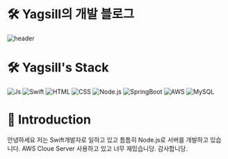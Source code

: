 # 🛠️ Yagsill의 개발 블로그
![header](https://capsule-render.vercel.app/api?type=Rounded&color=auto&height=300&section=header&text=Yagsill%&fontSize=70)

# 🛠️ Yagsill's Stack
![Js](https://img.shields.io/badge/JavaScript-F7DF1E?style=for-the-badge&logo=JavaScript&logoColor=white)
![Swift](https://img.shields.io/badge/Swift-F05138?style=for-the-badge&logo=Swift&logoColor=white)
![HTML](https://img.shields.io/badge/html5-E34F26?style=for-the-badge&logo=html5&logoColor=white)
![CSS](https://img.shields.io/badge/css3-1572B6?style=for-the-badge&logo=css3&logoColor=white)
![Node.js](https://img.shields.io/badge/nodedotjs-339933?style=for-the-badge&logo=nodedotjs&logoColor=white)
![SpringBoot](https://img.shields.io/badge/springboot-6DB33F?style=for-the-badge&logo=springboot&logoColor=white)
![AWS](https://img.shields.io/badge/amazonaws-232F3E?style=for-the-badge&logo=amazonaws&logoColor=white)
![MySQL](https://img.shields.io/badge/mysql-4479A1?style=for-the-badge&logo=mysql&logoColor=white)


# 📖 Introduction
안녕하세요 저는 Swift개발자로 일하고 있고 틈틈히 Node.js로 서버를 개발하고 있습니다.
AWS Cloue Server 사용하고 있고 너무 재밌습니당. 감사합니당.
